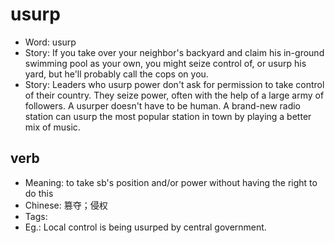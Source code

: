 # usurp

- Word: usurp
- Story: If you take over your neighbor's backyard and claim his in-ground swimming pool as your own, you might seize control of, or usurp his yard, but he'll probably call the cops on you.
- Story: Leaders who usurp power don't ask for permission to take control of their country. They seize power, often with the help of a large army of followers. A usurper doesn't have to be human. A brand-new radio station can usurp the most popular station in town by playing a better mix of music.

## verb

- Meaning: to take sb's position and/or power without having the right to do this
- Chinese: 篡夺；侵权
- Tags: 
- Eg.: Local control is being usurped by central government.

